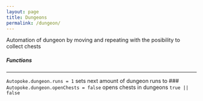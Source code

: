 ```yaml
---
layout: page
title: Dungeons
permalink: /dungeon/
---
```


Automation of dungeon by moving and repeating with the posibility to collect chests

##### Functions
-----------------
`Autopoke.dungeon.runs = 1` sets next amount of dungeon runs to ###\
`Autopoke.dungeon.openChests = false` opens chests in dungeons `true || false`  
